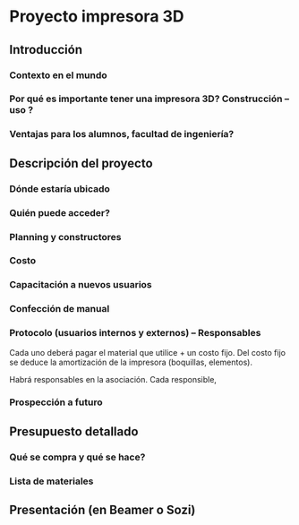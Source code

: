 Proyecto impresora 3D
============

## Introducción

### Contexto en el mundo

### Por qué es importante tener una impresora 3D?  Construcción – uso ?

### Ventajas para los alumnos, facultad de ingeniería?

## Descripción del proyecto

### Dónde estaría ubicado

### Quién puede acceder?

### Planning y constructores

### Costo

### Capacitación a nuevos usuarios

### Confección de manual

### Protocolo (usuarios internos y externos) – Responsables

Cada uno deberá pagar el material que utilice + un costo fijo. Del costo fijo se deduce la amortización de la impresora 
(boquillas, elementos).

Habrá responsables en la asociación. Cada responsible, 

### Prospección a futuro

## Presupuesto detallado

### Qué se compra y qué se hace? 

### Lista de materiales

## Presentación (en Beamer o Sozi)

